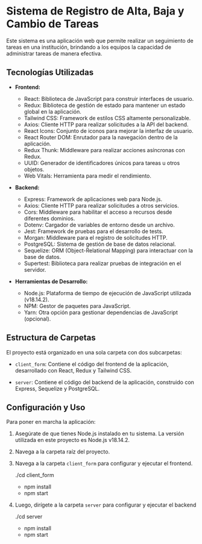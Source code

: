 # Sistema de Registro de Alta, Baja y Cambio de Tareas

Este sistema es una aplicación web que permite realizar un seguimiento de tareas en una institución, brindando a los equipos la capacidad de administrar tareas de manera efectiva.

## Tecnologías Utilizadas

- **Frontend:**

  - React: Biblioteca de JavaScript para construir interfaces de usuario.
  - Redux: Biblioteca de gestión de estado para mantener un estado global en la aplicación.
  - Tailwind CSS: Framework de estilos CSS altamente personalizable.
  - Axios: Cliente HTTP para realizar solicitudes a la API del backend.
  - React Icons: Conjunto de iconos para mejorar la interfaz de usuario.
  - React Router DOM: Enrutador para la navegación dentro de la aplicación.
  - Redux Thunk: Middleware para realizar acciones asíncronas con Redux.
  - UUID: Generador de identificadores únicos para tareas u otros objetos.
  - Web Vitals: Herramienta para medir el rendimiento.

- **Backend:**

  - Express: Framework de aplicaciones web para Node.js.
  - Axios: Cliente HTTP para realizar solicitudes a otros servicios.
  - Cors: Middleware para habilitar el acceso a recursos desde diferentes dominios.
  - Dotenv: Cargador de variables de entorno desde un archivo.
  - Jest: Framework de pruebas para el desarrollo de tests.
  - Morgan: Middleware para el registro de solicitudes HTTP.
  - PostgreSQL: Sistema de gestión de base de datos relacional.
  - Sequelize: ORM (Object-Relational Mapping) para interactuar con la base de datos.
  - Supertest: Biblioteca para realizar pruebas de integración en el servidor.

- **Herramientas de Desarrollo:**
  - Node.js: Plataforma de tiempo de ejecución de JavaScript utilizada (v18.14.2).
  - NPM: Gestor de paquetes para JavaScript.
  - Yarn: Otra opción para gestionar dependencias de JavaScript (opcional).

## Estructura de Carpetas

El proyecto está organizado en una sola carpeta con dos subcarpetas:

- `client_form`: Contiene el código del frontend de la aplicación, desarrollado con React, Redux y Tailwind CSS.

- `server`: Contiene el código del backend de la aplicación, construido con Express, Sequelize y PostgreSQL.

## Configuración y Uso

Para poner en marcha la aplicación:

1. Asegúrate de que tienes Node.js instalado en tu sistema. La versión utilizada en este proyecto es Node.js v18.14.2.

2. Navega a la carpeta raíz del proyecto.

3. Navega a la carpeta `client_form` para configurar y ejecutar el frontend.

   ./cd client_form

   - npm install
   - npm start

4. Luego, dirígete a la carpeta `server` para configurar y ejecutar el backend

   ./cd server

   - npm install
   - npm start
